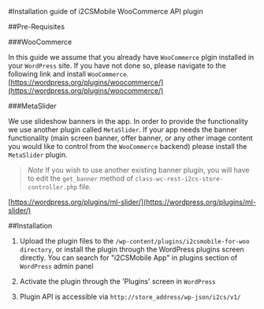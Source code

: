 #Installation guide of i2CSMobile WooCommerce API plugin

##Pre-Requisites

###WooCommerce

In this guide we assume that you already have `WooCommerce` plgin installed in your `WordPress` site. If you have not done so, please navigate to the following link and install `WooCommerce`. [https://wordpress.org/plugins/woocommerce/](https://wordpress.org/plugins/woocommerce/)

###MetaSlider

We use slideshow banners in the app. In order to provide the functionality we use another plugin called `MetaSlider`. If your app needs the banner functionality (main screen banner, offer banner, or any other image content you would like to control from the `WooCommerce` backend) please install the `MetaSlider` plugin. 

> *Note* If you wish to use another existing banner plugin, you will have to edit the `get_banner` method of `class-wc-rest-i2cs-store-controller.php` file.

[https://wordpress.org/plugins/ml-slider/](https://wordpress.org/plugins/ml-slider/) 

##Installation

1. Upload the plugin files to the `/wp-content/plugins/i2csmobile-for-woo directory`, or install the plugin through the WordPress plugins screen directly. You can search for "i2CSMobile App" in plugins section of `WordPress` admin panel

2. Activate the plugin through the 'Plugins' screen in `WordPress`

3. Plugin API is accessible via `http://store_address/wp-json/i2cs/v1/`
